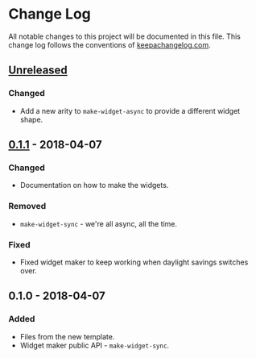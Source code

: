 # Change Log
All notable changes to this project will be documented in this file. This change log follows the conventions of [keepachangelog.com](http://keepachangelog.com/).

## [Unreleased]
### Changed
- Add a new arity to `make-widget-async` to provide a different widget shape.

## [0.1.1] - 2018-04-07
### Changed
- Documentation on how to make the widgets.

### Removed
- `make-widget-sync` - we're all async, all the time.

### Fixed
- Fixed widget maker to keep working when daylight savings switches over.

## 0.1.0 - 2018-04-07
### Added
- Files from the new template.
- Widget maker public API - `make-widget-sync`.

[Unreleased]: https://github.com/your-name/lein-atomist/compare/0.1.1...HEAD
[0.1.1]: https://github.com/your-name/lein-atomist/compare/0.1.0...0.1.1
